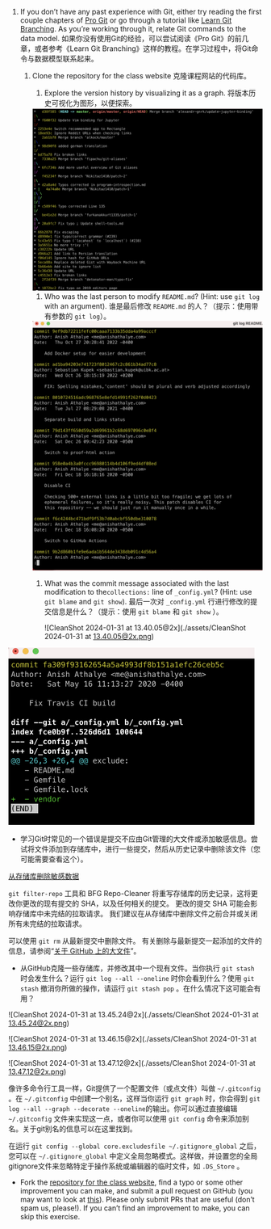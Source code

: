 1. If you don’t have any past experience with Git, either try reading the first couple chapters of [Pro Git](https://git-scm.com/book/en/v2) or go through a tutorial like [Learn Git Branching](https://learngitbranching.js.org/). As you’re working through it, relate Git commands to the data model.
   如果你没有使用Git的经验，可以尝试阅读《Pro Git》的前几章，或者参考《Learn Git Branching》这样的教程。在学习过程中，将Git命令与数据模型联系起来。

   1. Clone the repository for the class website
      克隆课程网站的代码库。

      1. Explore the version history by visualizing it as a graph.
         将版本历史可视化为图形，以便探索。

      <img src="./assets/CleanShot 2024-01-31 at 13.35.15@2x.png" alt="CleanShot 2024-01-31 at 13.35.15@2x" style="zoom:50%;" />

      1. Who was the last person to modify `README.md`? (Hint: use `git log` with an argument).
         谁是最后修改 `README.md` 的人？（提示：使用带有参数的 `git log`）。
      
      <img src="./assets/CleanShot 2024-01-31 at 13.38.24@2x.png" alt="CleanShot 2024-01-31 at 13.38.24@2x" style="zoom:50%;" />
      
      1. What was the commit message associated with the last modification to the`collections:` line of `_config.yml`? (Hint: use `git blame` and `git show`).
         最后一次对 `_config.yml` 行进行修改的提交信息是什么？（提示：使用 `git blame` 和 `git show` ）。
         
         ![CleanShot 2024-01-31 at 13.40.05@2x](./assets/CleanShot 2024-01-31 at 13.40.05@2x.png)

<img src="./assets/CleanShot 2024-01-31 at 13.40.42@2x.png" alt="CleanShot 2024-01-31 at 13.40.42@2x" style="zoom:50%;" />

* 学习Git时常见的一个错误是提交不应由Git管理的大文件或添加敏感信息。尝试将文件添加到存储库中，进行一些提交，然后从历史记录中删除该文件（您可能需要查看这个）。

[从存储库删除敏感数据](https://docs.github.com/zh/authentication/keeping-your-account-and-data-secure/removing-sensitive-data-from-a-repository)

`git filter-repo` 工具和 BFG Repo-Cleaner 将重写存储库的历史记录，这将更改你更改的现有提交的 SHA，以及任何相关的提交。 更改的提交 SHA 可能会影响存储库中未完结的拉取请求。 我们建议在从存储库中删除文件之前合并或关闭所有未完结的拉取请求。

可以使用 `git rm` 从最新提交中删除文件。 有关删除与最新提交一起添加的文件的信息，请参阅“[关于 GitHub 上的大文件](https://docs.github.com/zh/repositories/working-with-files/managing-large-files/about-large-files-on-github#removing-files-from-a-repositorys-history)”。

* 从GitHub克隆一些存储库，并修改其中一个现有文件。当你执行 `git stash` 时会发生什么？运行 `git log --all --oneline` 时你会看到什么？使用 `git stash` 撤消你所做的操作，请运行 `git stash pop` 。在什么情况下这可能会有用？

![CleanShot 2024-01-31 at 13.45.24@2x](./assets/CleanShot 2024-01-31 at 13.45.24@2x.png)

![CleanShot 2024-01-31 at 13.46.15@2x](./assets/CleanShot 2024-01-31 at 13.46.15@2x.png)

![CleanShot 2024-01-31 at 13.47.12@2x](./assets/CleanShot 2024-01-31 at 13.47.12@2x.png)

像许多命令行工具一样，Git提供了一个配置文件（或点文件）叫做 `~/.gitconfig` 。在 `~/.gitconfig` 中创建一个别名，这样当你运行 `git graph` 时，你会得到 `git log --all --graph --decorate --oneline`的输出。你可以通过直接编辑 `~/.gitconfig` 文件来实现这一点，或者你可以使用 `git config` 命令来添加别名。关于git别名的信息可以在这里找到。

在运行 `git config --global core.excludesfile ~/.gitignore_global` 之后，您可以在 `~/.gitignore_global` 中定义全局忽略模式。这样做，并设置您的全局gitignore文件来忽略特定于操作系统或编辑器的临时文件，如 `.DS_Store` 。

* Fork the [repository for the class website](https://github.com/missing-semester/missing-semester), find a typo or some other improvement you can make, and submit a pull request on GitHub (you may want to look at [this](https://github.com/firstcontributions/first-contributions)). Please only submit PRs that are useful (don’t spam us, please!). If you can’t find an improvement to make, you can skip this exercise.